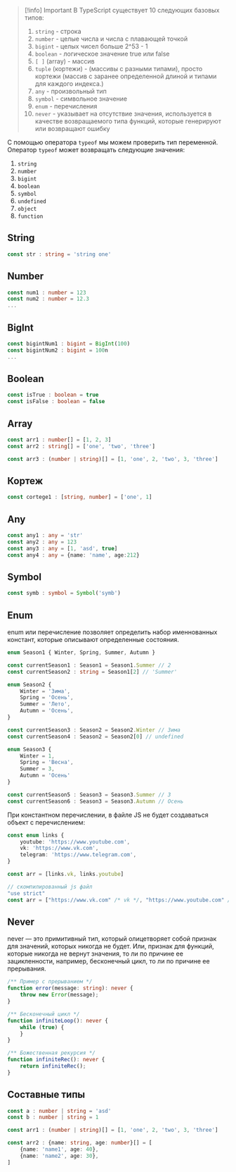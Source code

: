 
>[!info] Important
>В TypeScript существует 10 следующих базовых типов:
>1. `string` - строка
>2. `number` - целые числа и числа с плавающей точкой
>3. `bigint` - целых чисел больше 2^53 - 1
>4. `boolean` - логическое значение true или false
>5. `[ ]` (array) - массив
>6. `tuple` (кортежи) - (массивы с разными типами), просто кортежи (массив с заранее определенной длиной и типами для каждого индекса.)
>7. `any` - произвольный тип
>8. `symbol` - символьное значение
>9. `enum` - перечисления
>10. `never` - указывает на отсутствие  значения, используется в качестве возвращаемого типа функций, которые генерируют или возвращают ошибку

С помощью оператора `typeof` мы можем проверить тип переменной. Оператор `typeof` может возвращать следующие значения:
1. `string`
2. `number`
3. `bigint`
4. `boolean`
5. `symbol`
6. `undefined`
7. `object`
8. `function`


## String

``` TypeScript
const str : string = 'string one'
```

## Number

``` TypeScript
const num1 : number = 123
const num2 : number = 12.3
...
```

## BigInt

``` TypeScript
const bigintNum1 : bigint = BigInt(100)
const bigintNum2 : bigint = 100n
...
```

## Boolean

``` TypeScript
const isTrue : boolean = true
const isFalse : boolean = false
```

## Array

``` TypeScript
const arr1 : number[] = [1, 2, 3]
const arr2 : string[] = ['one', 'two', 'three']

const arr3 : (number | string)[] = [1, 'one', 2, 'two', 3, 'three']
```
## Кортеж

``` TypeScript
const cortege1 : [string, number] = ['one', 1]
```
## Any

``` TypeScript
const any1 : any = 'str'
const any2 : any = 123
const any3 : any = [1, 'asd', true]
const any4 : any = {name: 'name', age:212}
```

## Symbol

``` TypeScript
const symb : symbol = Symbol('symb')
```

## Enum

enum или перечисление позволяет определить набор именнованных констант, которые описывают определенные состояния.

``` TypeScript
enum Season1 { Winter, Spring, Summer, Autumn }

const currentSeason1 : Season1 = Season1.Summer // 2
const currentSeason2 : string = Season1[2] // 'Summer'

enum Season2 {
    Winter = 'Зима',
    Spring = 'Осень',
    Summer = 'Лето',
    Autumn = 'Осень',
}

const currentSeason3 : Season2 = Season2.Winter // Зима
const currentSeason4 : Season2 = Season2[0] // undefined

enum Season3 {
    Winter = 1,
    Spring = 'Весна',
    Summer = 3,
    Autumn = 'Осень'
}

const currentSeason5 : Season3 = Season3.Summer // 3
const currentSeason6 : Season3 = Season3.Autumn // Осень
```

При константном перечислении, в файле JS не будет создаваться объект с перечислением:
```ts
const enum links {
	youtube: 'https://www.youtube.com',
	vk: 'https://www.vk.com',
	telegram: 'https://www.telegram.com',
}

const arr = [links.vk, links.youtube]

// скомпилированный js файл
"use strict"
const arr = ["https://www.vk.com" /* vk */, "https://www.youtube.com" /* youtube */]

```

## Never

never — это примитивный тип, который олицетворяет собой признак для значений, которых никогда не будет. Или, признак для функций, которые никогда не вернут значения, то ли по причине ее зацикленности, например, бесконечный цикл, то ли по причине ее прерывания.

``` TypeScript
/** Пример с прерыванием */
function error(message: string): never {
    throw new Error(message);
}

/** Бесконечный цикл */
function infiniteLoop(): never {
    while (true) {
    }
}

/** Божественная рекурсия */
function infiniteRec(): never {
    return infiniteRec();
}
```

## Составные типы

``` TypeScript
const a : number | string = 'asd'
const b : number | string = 1

const arr1 : (number | string)[] = [1, 'one', 2, 'two', 3, 'three']

const arr2 : {name: string, age: number}[] = [
    {name: 'name1', age: 40},
    {name: 'name2', age: 30},
]

```

